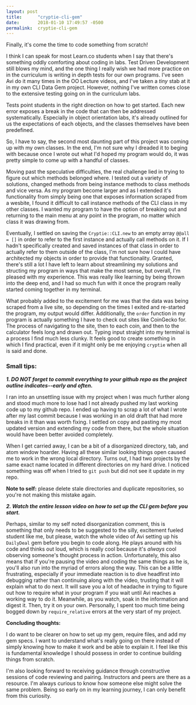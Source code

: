 ```yaml
---
layout: post
title:      "cryptie-cli-gem"
date:       2018-01-10 17:49:57 -0500
permalink:  cryptie-cli-gem
---
```



Finally, it's come the time to code something from scratch!

I think I can speak for most Learn.co students when I say that there's something oddly comforting about coding in labs. Test Driven Development still blows my mind, and the one thing I really wish we had more practice on in the curriculum is writing in depth tests for our own programs. I've seen Avi do it many times in the OO Lecture videos, and I've taken a *tiny* stab at it in my own CLI Data Gem project. However, nothing I've written comes close to the extensive testing going on in the curriculum labs.

Tests point students in the right direction on how to get started. Each new error exposes a break in the code that can then be addressed systematically. Especially in object orientation labs, it's already outlined for us the expectations of each objects, and the classes themselves have been predefined.

So, I have to say, the second most daunting part of this project was coming up with my own classes. In the end, I'm not sure why I dreaded it to beging with because once I wrote out what I'd hoped my program would do, it was pretty simple to come up with a handful of classes.

Moving past the speculative difficulties, the real challenge lied in trying to figure out which methods belonged where. I tested out a variety of solutions, changed methods from being instance methods to class methods and vice versa. As my program become larger and as I extended it's functionality from simply being one that exposes information scraped from a wesbite, I found it difficult to call instance methods of the CLI class in my other classes. I wanted my program to have the option of breaking out and returning to the main menu at any point in the program, no matter which class it was drawing from.

Eventually, I settled on saving the `Cryptie::CLI.new` to an empty array `@@all = []` in order to refer to the first instance and actually call methods on it. If I hadn't specifically created and saved instances of that class in order to actually refer to them outside of the class, I'm not sure how I could have architected my objects in order to provide that functionality. Granted, there's still a lot I have left to learn about streamlining my solutions and structing my program in ways that make the most sense, but overall, I'm pleased with my experience. This was really like learning by being thrown into the deep end, and I had so much fun with it once the program really started coming together in my terminal.

What probably added to the excitement for me was that the data was being scraped from a live site, so depending on the times I exited and re-started the program, my output would differ. Additionally, the `order` function in my program is actually something I have to check out sites like CoinGecko for. The process of navigating to the site, then to each coin, and then to the calculator feels long and drawn out. Typing input straight into my terminal is a process I find much less clunky. It feels good to create something in which I find practical, even if it might only be me enjoying `cryptie` when all is said and done.

### **Small tips:**

***1. DO NOT forget to commit everything to your github repo as the project outline indicates--early and often.***

I ran into an unsettling issue with my project when I was much further along and stood much more to lose had I not already pushed my last working code up to my github repo. I ended up having to scrap a lot of what I wrote after my last commit because I was working in an old draft that had more breaks in it than was worth fixing. I settled on copy and pasting my most updated version and extending my code from there, but the whole situation would have been better avoided completely.

When I get carried away, I can be a bit of a disorganized directory, tab, and atom window hoarder. Having all these similar looking things open caused me to work in the wrong local directory. Turns out, I had two projects by the same exact name located in different directories on my hard drive. I noticed something was off when I tried to `git push` but did not see it update in my repo.

**Note to self:** please delete stale directories and duplicate repositories, so you're not making this mistake again.


***2. Watch the entire lesson video on how to set up the CLI gem before you start.***

Perhaps, similar to my self noted disorganization comment, this is something that only needs to be suggested to the silly, excitement fueled student like me, but please, watch the whole video of Avi setting up his `DailyDeal` gem before you begin to code along. He plays around with his code and thinks out loud, which is really cool because it's *always* cool observing someone's thought process in action. Unfortunately, this also means that if you're pausing the video and coding the same things as he is, you'll also run into the myriad of errors along the way.  This can be a little frustrating, especially if your immediate reaction is to dive headfirst into debugging rather than continuing along with the video, trusting that it will explain what to do next. It will save you a lot of headache in trying to figure out how to require what in your program if you wait until Avi reaches a working way to do it. Meanwhile, as you watch, soak in the information and digest it. Then, try it on your own. Personally, I spent too much time being bogged down by `require_relative` errors at the very start of my project.


**Concluding thoughts:**

I do want to be clearer on how to set up my gem, require files, and add my gem specs. I want to understand what's really going on there instead of simply knowing how to make it work and be able to explain it. I feel like this is fundamental knowledge I should possess in order to continue building things from scratch.

I'm also looking forward to receiving guidance through constructive sessions of code reviewing and pairing. Instructors and peers are there as a resource. I'm always curious to know how someone else might solve the same problem. Being so early on in my learning journey, I can only benefit from this curiosity.
